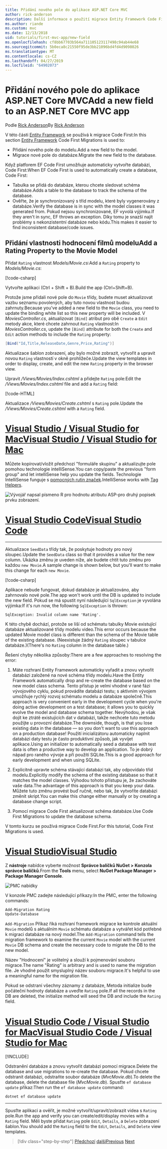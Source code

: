 ```yaml
---
title: Přidání nového pole do aplikace ASP.NET Core MVC
author: rick-anderson
description: Další informace o použití migrace Entity Framework Code First pro přidání nového pole do modelu a migrovat tuto změnu do databáze.
ms.author: riande
ms.custom: mvc
ms.date: 12/13/2018
uid: tutorials/first-mvc-app/new-field
ms.openlocfilehash: cf8bb67703b564a711105123117498c94ab44e68
ms.sourcegitcommit: 5b0eca8c21550f95de3bb21096bd4fd4d9098026
ms.translationtype: MT
ms.contentlocale: cs-CZ
ms.lasthandoff: 04/27/2019
ms.locfileid: "64902073"
---
```

# <a name="add-a-new-field-to-an-aspnet-core-mvc-app"></a><span data-ttu-id="f4713-103">Přidání nového pole do aplikace ASP.NET Core MVC</span><span class="sxs-lookup"><span data-stu-id="f4713-103">Add a new field to an ASP.NET Core MVC app</span></span>

<span data-ttu-id="f4713-104">Podle [Rick Anderson](https://twitter.com/RickAndMSFT)</span><span class="sxs-lookup"><span data-stu-id="f4713-104">By [Rick Anderson](https://twitter.com/RickAndMSFT)</span></span>

<span data-ttu-id="f4713-105">V této části [Entity Framework](/ef/core/get-started/aspnetcore/new-db) se používá k migrace Code First:</span><span class="sxs-lookup"><span data-stu-id="f4713-105">In this section [Entity Framework](/ef/core/get-started/aspnetcore/new-db) Code First Migrations is used to:</span></span>

* <span data-ttu-id="f4713-106">Přidání nového pole do modelu.</span><span class="sxs-lookup"><span data-stu-id="f4713-106">Add a new field to the model.</span></span>
* <span data-ttu-id="f4713-107">Migrace nové pole do databáze.</span><span class="sxs-lookup"><span data-stu-id="f4713-107">Migrate the new field to the database.</span></span>

<span data-ttu-id="f4713-108">Když platforem EF Code First umožňuje automaticky vytvořte databázi, Code First:</span><span class="sxs-lookup"><span data-stu-id="f4713-108">When EF Code First is used to automatically create a database, Code First:</span></span>

* <span data-ttu-id="f4713-109">Tabulka se přidá do databáze, kterou chcete sledovat schéma databáze.</span><span class="sxs-lookup"><span data-stu-id="f4713-109">Adds a table to the database to  track the schema of the database.</span></span>
* <span data-ttu-id="f4713-110">Ověřte, že je synchronizovaný s tříd modelu, které byly vygenerovány z databáze.</span><span class="sxs-lookup"><span data-stu-id="f4713-110">Verify the database is in sync with the model classes it was generated from.</span></span> <span data-ttu-id="f4713-111">Pokud nejsou synchronizované, EF vyvolá výjimku.</span><span class="sxs-lookup"><span data-stu-id="f4713-111">If they aren't in sync, EF throws an exception.</span></span> <span data-ttu-id="f4713-112">Díky tomu je snazší najít problémy s nekonzistentní databáze nebo kódu.</span><span class="sxs-lookup"><span data-stu-id="f4713-112">This makes it easier to find inconsistent database/code issues.</span></span>

## <a name="add-a-rating-property-to-the-movie-model"></a><span data-ttu-id="f4713-113">Přidání vlastnosti hodnocení filmů modelu</span><span class="sxs-lookup"><span data-stu-id="f4713-113">Add a Rating Property to the Movie Model</span></span>

<span data-ttu-id="f4713-114">Přidat `Rating` vlastnost *Models/Movie.cs*:</span><span class="sxs-lookup"><span data-stu-id="f4713-114">Add a `Rating` property to *Models/Movie.cs*:</span></span>

[!code-csharp[](~/tutorials/first-mvc-app/start-mvc/sample/MvcMovie22/Models/MovieDateRating.cs?highlight=13&name=snippet)]

<span data-ttu-id="f4713-115">Vytvořte aplikaci (Ctrl + Shift + B).</span><span class="sxs-lookup"><span data-stu-id="f4713-115">Build the app (Ctrl+Shift+B).</span></span>

<span data-ttu-id="f4713-116">Protože jsme přidali nové pole do `Movie` třídy, budete muset aktualizovat vazbu seznamu povolených, aby tuto novou vlastnost budou zahrnuty.</span><span class="sxs-lookup"><span data-stu-id="f4713-116">Because you've added a new field to the `Movie` class, you need to update the binding white list so this new property will be included.</span></span> <span data-ttu-id="f4713-117">V *MoviesController.cs*, aktualizovat `[Bind]` atribut pro obě `Create` a `Edit` metody akce, které chcete zahrnout `Rating` vlastnost:</span><span class="sxs-lookup"><span data-stu-id="f4713-117">In *MoviesController.cs*, update the `[Bind]` attribute for both the `Create` and `Edit` action methods to include the `Rating` property:</span></span>

```csharp
[Bind("Id,Title,ReleaseDate,Genre,Price,Rating")]
   ```

<span data-ttu-id="f4713-118">Aktualizace šablon zobrazení, aby bylo možné zobrazit, vytvořit a upravit novou `Rating` vlastností v okně prohlížeče.</span><span class="sxs-lookup"><span data-stu-id="f4713-118">Update the view templates in order to display, create, and edit the new `Rating` property in the browser view.</span></span>

<span data-ttu-id="f4713-119">Upravit */Views/Movies/Index.cshtml* a přidejte `Rating` pole:</span><span class="sxs-lookup"><span data-stu-id="f4713-119">Edit the */Views/Movies/Index.cshtml* file and add a `Rating` field:</span></span>

[!code-HTML[](~/tutorials/first-mvc-app/start-mvc/sample/MvcMovie22/Views/Movies/IndexGenreRating.cshtml?highlight=16,38&range=24-64)]

<span data-ttu-id="f4713-120">Aktualizace */Views/Movies/Create.cshtml* s `Rating` pole.</span><span class="sxs-lookup"><span data-stu-id="f4713-120">Update the */Views/Movies/Create.cshtml* with a `Rating` field.</span></span>

# <a name="visual-studio--visual-studio-for-mactabvisual-studiovisual-studio-mac"></a>[<span data-ttu-id="f4713-121">Visual Studio / Visual Studio for Mac</span><span class="sxs-lookup"><span data-stu-id="f4713-121">Visual Studio / Visual Studio for Mac</span></span>](#tab/visual-studio+visual-studio-mac)

<span data-ttu-id="f4713-122">Můžete kopírovat/vložit předchozí "formuláře skupinu" a aktualizujte pole pomohou technologie intelliSense.</span><span class="sxs-lookup"><span data-stu-id="f4713-122">You can copy/paste the previous "form group" and let intelliSense help you update the fields.</span></span> <span data-ttu-id="f4713-123">Technologie IntelliSense funguje s [pomocných rutin značek](xref:mvc/views/tag-helpers/intro).</span><span class="sxs-lookup"><span data-stu-id="f4713-123">IntelliSense works with [Tag Helpers](xref:mvc/views/tag-helpers/intro).</span></span>

![Vývojář napsal písmeno R pro hodnotu atributu ASP-pro druhý popisek prvku zobrazení.](new-field/_static/cr.png)

# <a name="visual-studio-codetabvisual-studio-code"></a>[<span data-ttu-id="f4713-127">Visual Studio Code</span><span class="sxs-lookup"><span data-stu-id="f4713-127">Visual Studio Code</span></span>](#tab/visual-studio-code)

<!-- This tab intentionally left blank. -->

---

<span data-ttu-id="f4713-128">Aktualizace `SeedData` třídy tak, že poskytuje hodnoty pro nový sloupec.</span><span class="sxs-lookup"><span data-stu-id="f4713-128">Update the `SeedData` class so that it provides a value for the new column.</span></span> <span data-ttu-id="f4713-129">Ukázka změnu je uveden níže, ale budete chtít tuto změnu pro každou `new Movie`.</span><span class="sxs-lookup"><span data-stu-id="f4713-129">A sample change is shown below, but you'll want to make this change for each `new Movie`.</span></span>

[!code-csharp[](start-mvc/sample/MvcMovie/Models/SeedDataRating.cs?name=snippet1&highlight=6)]

<span data-ttu-id="f4713-130">Aplikace nebude fungovat, dokud databáze je aktualizováno, aby zahrnovalo nové pole.</span><span class="sxs-lookup"><span data-stu-id="f4713-130">The app won't work until the DB is updated to include the new field.</span></span> <span data-ttu-id="f4713-131">Pokud se má spustit nyní následující `SqlException` je vyvolána výjimka:</span><span class="sxs-lookup"><span data-stu-id="f4713-131">If it's run now, the following `SqlException` is thrown:</span></span>

`SqlException: Invalid column name 'Rating'.`

<span data-ttu-id="f4713-132">K této chybě dochází, protože se liší od schématu tabulky Movie existující databáze aktualizované třídy modelu video.</span><span class="sxs-lookup"><span data-stu-id="f4713-132">This error occurs because the updated Movie model class is different than the schema of the Movie table of the existing database.</span></span> <span data-ttu-id="f4713-133">(Neexistuje žádný `Rating` sloupec v tabulce databáze.)</span><span class="sxs-lookup"><span data-stu-id="f4713-133">(There's no `Rating` column in the database table.)</span></span>

<span data-ttu-id="f4713-134">Řešení chyby několika způsoby:</span><span class="sxs-lookup"><span data-stu-id="f4713-134">There are a few approaches to resolving the error:</span></span>

1. <span data-ttu-id="f4713-135">Máte rozhraní Entity Framework automaticky vyřadit a znovu vytvořit databázi založené na nové schéma třídy modelu.</span><span class="sxs-lookup"><span data-stu-id="f4713-135">Have the Entity Framework automatically drop and re-create the database based on the new model class schema.</span></span> <span data-ttu-id="f4713-136">Tento přístup je velmi vhodné v rané fázi vývojového cyklu, pokud provádíte databázi testu; s aktivním vývojem umožňuje rychlý rozvoj schématu modelu a databáze společně.</span><span class="sxs-lookup"><span data-stu-id="f4713-136">This approach is very convenient early in the development cycle when you're doing active development on a test database; it allows you to quickly evolve the model and database schema together.</span></span> <span data-ttu-id="f4713-137">Nevýhodou, je však dojít ke ztrátě existujících dat v databázi, takže nechcete tuto metodu použijte u provozní databáze.</span><span class="sxs-lookup"><span data-stu-id="f4713-137">The downside, though, is that you lose existing data in the database — so you don't want to use this approach on a production database!</span></span> <span data-ttu-id="f4713-138">Použití inicializátoru automaticky naplnit databázi daty testu je často produktivní způsob, jak vyvíjet aplikace.</span><span class="sxs-lookup"><span data-stu-id="f4713-138">Using an initializer to automatically seed a database with test data is often a productive way to develop an application.</span></span> <span data-ttu-id="f4713-139">To je dobrý nápad pro raného vývoje a při použití SQLite.</span><span class="sxs-lookup"><span data-stu-id="f4713-139">This is a good approach for early development and when using SQLite.</span></span>

2. <span data-ttu-id="f4713-140">Explicitně upravte schéma stávající databázi tak, aby odpovídalo tříd modelu.</span><span class="sxs-lookup"><span data-stu-id="f4713-140">Explicitly modify the schema of the existing database so that it matches the model classes.</span></span> <span data-ttu-id="f4713-141">Výhodou tohoto přístupu je, že zachováte vaše data.</span><span class="sxs-lookup"><span data-stu-id="f4713-141">The advantage of this approach is that you keep your data.</span></span> <span data-ttu-id="f4713-142">Můžete tuto změnu provést buď ručně, nebo tak, že vytvoříte databázi změnit skript.</span><span class="sxs-lookup"><span data-stu-id="f4713-142">You can make this change either manually or by creating a database change script.</span></span>

3. <span data-ttu-id="f4713-143">Pomocí migrace Code First aktualizovat schéma databáze.</span><span class="sxs-lookup"><span data-stu-id="f4713-143">Use Code First Migrations to update the database schema.</span></span>

<span data-ttu-id="f4713-144">V tomto kurzu se používá migrace Code First.</span><span class="sxs-lookup"><span data-stu-id="f4713-144">For this tutorial, Code First Migrations is used.</span></span>

# <a name="visual-studiotabvisual-studio"></a>[<span data-ttu-id="f4713-145">Visual Studio</span><span class="sxs-lookup"><span data-stu-id="f4713-145">Visual Studio</span></span>](#tab/visual-studio)

<span data-ttu-id="f4713-146">Z **nástroje** nabídce vyberte možnost **Správce balíčků NuGet > Konzola správce balíčků**.</span><span class="sxs-lookup"><span data-stu-id="f4713-146">From the **Tools** menu, select **NuGet Package Manager > Package Manager Console**.</span></span>

  ![PMC nabídky](adding-model/_static/pmc.png)

<span data-ttu-id="f4713-148">V konzole PMC zadejte následující příkazy:</span><span class="sxs-lookup"><span data-stu-id="f4713-148">In the PMC, enter the following commands:</span></span>

```powershell
Add-Migration Rating
Update-Database
```

<span data-ttu-id="f4713-149">`Add-Migration` Příkaz říká rozhraní framework migrace ke kontrole aktuální `Movie` modelů s aktuálním `Movie` schématu databáze a vytvářet kód potřebné k migraci databáze na nový model.</span><span class="sxs-lookup"><span data-stu-id="f4713-149">The `Add-Migration` command tells the migration framework to examine the current `Movie` model with the current `Movie` DB schema and create the necessary code to migrate the DB to the new model.</span></span>

<span data-ttu-id="f4713-150">Název "Hodnocení" je volitelný a slouží k pojmenování souboru migrace.</span><span class="sxs-lookup"><span data-stu-id="f4713-150">The name "Rating" is arbitrary and is used to name the migration file.</span></span> <span data-ttu-id="f4713-151">Je vhodné použít smysluplný název souboru migrace.</span><span class="sxs-lookup"><span data-stu-id="f4713-151">It's helpful to use a meaningful name for the migration file.</span></span>

<span data-ttu-id="f4713-152">Pokud se odstraní všechny záznamy z databáze, Metoda initialize bude počáteční hodnoty databáze a uveďte `Rating` pole.</span><span class="sxs-lookup"><span data-stu-id="f4713-152">If all the records in the DB are deleted, the initialize method will seed the DB and include the `Rating` field.</span></span>

# <a name="visual-studio-code--visual-studio-for-mactabvisual-studio-codevisual-studio-mac"></a>[<span data-ttu-id="f4713-153">Visual Studio Code / Visual Studio for Mac</span><span class="sxs-lookup"><span data-stu-id="f4713-153">Visual Studio Code / Visual Studio for Mac</span></span>](#tab/visual-studio-code+visual-studio-mac)

[!INCLUDE[](~/includes/RP-mvc-shared/sqlite-warn.md)]

<span data-ttu-id="f4713-154">Odstranění databáze a znovu vytvořit databázi pomocí migrace.</span><span class="sxs-lookup"><span data-stu-id="f4713-154">Delete the database and use migrations to re-create the database.</span></span> <span data-ttu-id="f4713-155">Pokud chcete odstranit databázi, odstraňte soubor databáze (*MvcMovie.db*).</span><span class="sxs-lookup"><span data-stu-id="f4713-155">To delete the database, delete the database file (*MvcMovie.db*).</span></span> <span data-ttu-id="f4713-156">Spusťte `ef database update` příkaz:</span><span class="sxs-lookup"><span data-stu-id="f4713-156">Then run the `ef database update` command:</span></span>

```console
dotnet ef database update
```

---
<!-- End of VS tabs -->

<span data-ttu-id="f4713-157">Spusťte aplikaci a ověřit, je možné vytvořit/upravit/zobrazit videa s `Rating` pole.</span><span class="sxs-lookup"><span data-stu-id="f4713-157">Run the app and verify you can create/edit/display movies with a `Rating` field.</span></span> <span data-ttu-id="f4713-158">Měli byste přidat `Rating` pole `Edit`, `Details`, a `Delete` zobrazení šablon.</span><span class="sxs-lookup"><span data-stu-id="f4713-158">You should add the `Rating` field to the `Edit`, `Details`, and `Delete` view templates.</span></span>

> [!div class="step-by-step"]
> <span data-ttu-id="f4713-159">[Předchozí](search.md)
> [další](validation.md)</span><span class="sxs-lookup"><span data-stu-id="f4713-159">[Previous](search.md)
[Next](validation.md)</span></span>
